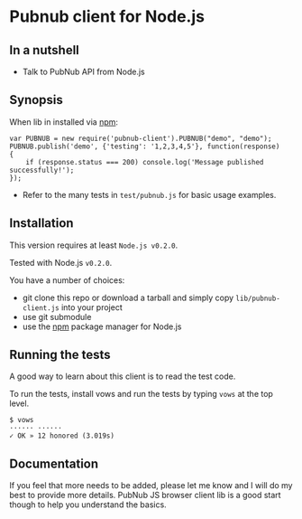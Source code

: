 # Pubnub client for Node.js

## In a nutshell

- Talk to PubNub API from Node.js 


## Synopsis

When lib in installed via [npm]():

    var PUBNUB = new require('pubnub-client').PUBNUB("demo", "demo");
    PUBNUB.publish('demo', {'testing': '1,2,3,4,5'}, function(response)
	{
		if (response.status === 200) console.log('Message published successfully!');
	});

- Refer to the many tests in `test/pubnub.js` for basic usage examples.

## Installation

This version requires at least `Node.js v0.2.0`.

Tested with Node.js `v0.2.0`.

You have a number of choices:

- git clone this repo or download a tarball and simply copy `lib/pubnub-client.js` into your project
- use git submodule
- use the [npm]() package manager for Node.js

## Running the tests

A good way to learn about this client is to read the test code.

To run the tests, install vows and run the tests by typing `vows` at the top level.

	$ vows
	······ ······ 
	✓ OK » 12 honored (3.019s)

## Documentation

If you feel that more needs to be added, please let me know and I will do my best to provide more details. PubNub JS browser client lib is a good start though to help you understand the basics.


